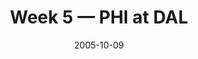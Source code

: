 ---
layout: game
title: Week 5 — PHI at DAL
season: 2005
game_id: 2005_05_PHI_DAL
week: 5
date: 2005-10-09
home_team: DAL
away_team: PHI
final_home: 
final_away: 
pbp_url: /assets/data/pbp/2005/2005_05_PHI_DAL.csv.gz
---